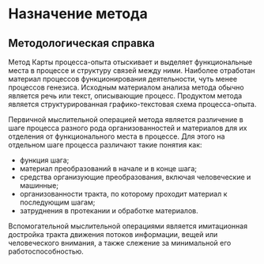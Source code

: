 # Назначение метода

## Методологическая справка

Метод Карты процесса-опыта отыскивает и выделяет функциональные места в процессе и структуру связей между ними. Наиболее отработан материал процессов функционирования деятельности, чуть менее процессов генезиса. Исходным материалом анализа метода обычно является речь или текст, описывающие процесс. Продуктом метода является структурированная графико-текстовая схема процесса-опыта.

Первичной мыслительной операцией метода является различение в шаге процесса разного рода организованностей и материалов для их отделения от функционального места в процессе. Для этого на отдельном шаге процесса различают такие понятия как:

* функция шага;
* материал преобразований в начале и в конце шага;
* средства организующие преобразования, включая человеческие и машинные;
* организованности тракта, по которому проходит материал к последующим шагам;
* затруднения в протекании и обработке материалов.

Вспомогательной мыслительной операциями является имитационная достройка тракта движения потоков информации, вещей или человеческого внимания, а также слежение за минимальной его работоспособностью.
